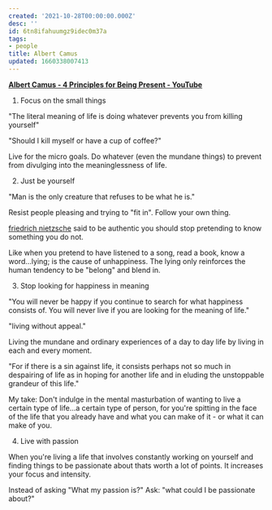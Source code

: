 ```yaml
---
created: '2021-10-28T00:00:00.000Z'
desc: ''
id: 6tn8ifahuumgz9idec0m37a
tags:
- people
title: Albert Camus
updated: 1660338007413
---
```

   
**[Albert Camus - 4 Principles for Being Present - YouTube](https://www.youtube.com/watch?v=h2SORbxUUPw)**   
   
1. Focus on the small things   
   
"The literal meaning of life is doing whatever prevents you from killing yourself"   
   
"Should I kill myself or have a cup of coffee?"   
   
Live for the micro goals. Do whatever (even the mundane things) to prevent from divulging into the meaninglessness of life.   
   
2. Just be yourself   
   
"Man is the only creature that refuses to be what he is."   
   
Resist people pleasing and trying to "fit in". Follow your own thing.   
   
[friedrich nietzsche](../../resources/people/friedrich%20nietzsche.md) said to be authentic you should stop pretending to know something you do not.   
   
Like when you pretend to have listened to a song, read a book, know a word...lying; is the cause of unhappiness. The lying only reinforces the human tendency to be "belong" and blend in.   
   
3. Stop looking for happiness in meaning   
   
"You will never be happy if you continue to search for what happiness consists of. You will never live if you are looking for the meaning of life."   
   
"living without appeal."   
   
Living the mundane and ordinary experiences of a day to day life by living in each and every moment.   
   
"For if there is a sin against life, it consists perhaps not so much in despairing of life as in hoping for another life and in eluding the unstoppable grandeur of this life."   
   
My take: Don't indulge in the mental masturbation of wanting to live a certain type of life...a certain type of person, for you're spitting in the face of the life that you already have and what you can make of it - or what it can make of you.   
   
4. Live with passion   
   
When you're living a life that involves constantly working on yourself and finding things to be passionate about thats worth a lot of points. It increases your focus and intensity.   
   
Instead of asking "What my passion is?" Ask: "what could I be passionate about?"
